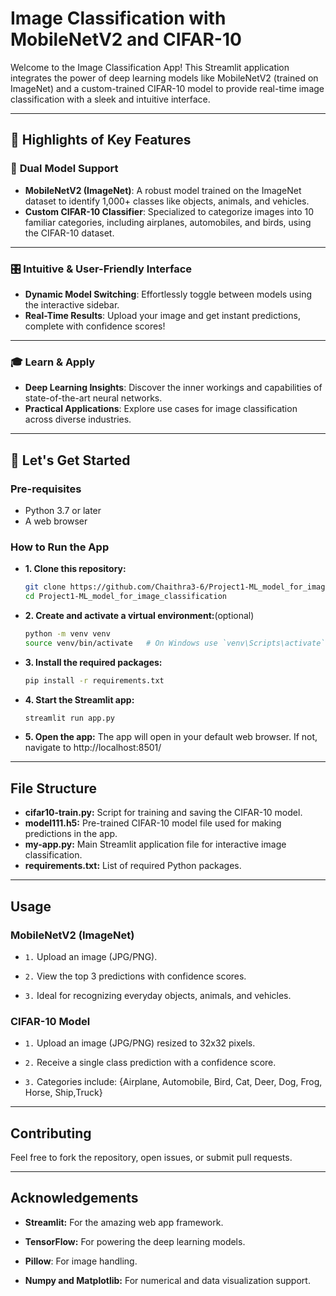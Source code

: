 # **Image Classification with MobileNetV2 and CIFAR-10**

Welcome to the Image Classification App! This Streamlit application integrates the power of deep learning models like MobileNetV2 (trained on ImageNet) and a custom-trained CIFAR-10 model to provide real-time image classification with a sleek and intuitive interface.

---

## 🌟 **Highlights of Key Features**  

### 🧠 **Dual Model Support**  
- **MobileNetV2 (ImageNet)**: A robust model trained on the ImageNet dataset to identify 1,000+ classes like objects, animals, and vehicles.  
- **Custom CIFAR-10 Classifier**: Specialized to categorize images into 10 familiar categories, including airplanes, automobiles, and birds, using the CIFAR-10 dataset.

---

### 🎛️ **Intuitive & User-Friendly Interface**  
- **Dynamic Model Switching**: Effortlessly toggle between models using the interactive sidebar.  
- **Real-Time Results**: Upload your image and get instant predictions, complete with confidence scores!

---

### 🎓 **Learn & Apply**  
- **Deep Learning Insights**: Discover the inner workings and capabilities of state-of-the-art neural networks.  
- **Practical Applications**: Explore use cases for image classification across diverse industries.

---

## 🚀 **Let's Get Started**  
### **Pre-requisites**
- Python 3.7 or later
- A web browser

### **How to Run the App**
- **1. Clone this repository:**  
   ```bash  
   git clone https://github.com/Chaithra3-6/Project1-ML_model_for_image_classification.git
   cd Project1-ML_model_for_image_classification
   ```
- **2. Create and activate a virtual environment:**(optional)
   ```bash
   python -m venv venv
   source venv/bin/activate   # On Windows use `venv\Scripts\activate`
   ```
- **3. Install the required packages:**
   ```bash
   pip install -r requirements.txt
   ```
- **4. Start the Streamlit app:**
   ```bash
   streamlit run app.py
   ```
- **5. Open the app:** The app will open in your default web browser. If not, navigate to http://localhost:8501/
  
---

## **File Structure**
- **cifar10-train.py:** Script for training and saving the CIFAR-10 model.
- **model111.h5:** Pre-trained CIFAR-10 model file used for making predictions in the app.
- **my-app.py:** Main Streamlit application file for interactive image classification.
- **requirements.txt:** List of required Python packages.

---

## **Usage**

### MobileNetV2 (ImageNet)

- `1.` Upload an image (JPG/PNG).

- `2.` View the top 3 predictions with confidence scores.

- `3.` Ideal for recognizing everyday objects, animals, and vehicles.

### CIFAR-10 Model

- `1.` Upload an image (JPG/PNG) resized to 32x32 pixels.

- `2.` Receive a single class prediction with a confidence score.

- `3.` Categories include: {Airplane, Automobile, Bird, Cat, Deer, Dog, Frog, Horse, Ship,Truck}

---

## **Contributing**
 Feel free to fork the repository, open issues, or submit pull requests.

 ---

## **Acknowledgements**

- **Streamlit:** For the amazing web app framework.

- **TensorFlow:** For powering the deep learning models.

- **Pillow**: For image handling.

- **Numpy and Matplotlib:** For numerical and data visualization support.


   



